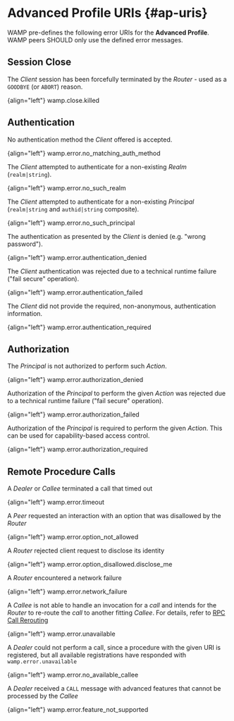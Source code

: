 # Advanced Profile URIs {#ap-uris}

WAMP pre-defines the following error URIs for the **Advanced Profile**. WAMP peers SHOULD only use the defined error messages.

## Session Close

The *Client* session has been forcefully terminated by the *Router* - used as a `GOODBYE` (or `ABORT`) reason.

{align="left"}
        wamp.close.killed

## Authentication

No authentication method the *Client* offered is accepted.

{align="left"}
        wamp.error.no_matching_auth_method

The *Client* attempted to authenticate for a non-existing *Realm* (`realm|string`).

{align="left"}
        wamp.error.no_such_realm

The *Client* attempted to authenticate for a non-existing *Principal* (`realm|string` and `authid|string` composite).

{align="left"}
        wamp.error.no_such_principal

The authentication as presented by the *Client* is denied (e.g. "wrong password").

{align="left"}
        wamp.error.authentication_denied

The *Client* authentication was rejected due to a technical runtime failure ("fail secure" operation).

{align="left"}
        wamp.error.authentication_failed

The *Client* did not provide the required, non-anonymous, authentication information.

{align="left"}
        wamp.error.authentication_required

## Authorization

The *Principal* is not authorized to perform such *Action*.

{align="left"}
        wamp.error.authorization_denied

Authorization of the *Principal* to perform the given *Action* was rejected due to a technical runtime failure ("fail secure" operation).

{align="left"}
        wamp.error.authorization_failed

Authorization of the *Principal* is required to perform the given *Action*. This can be used for capability-based access control.

{align="left"}
        wamp.error.authorization_required

## Remote Procedure Calls

A *Dealer* or *Callee* terminated a call that timed out

{align="left"}
        wamp.error.timeout

A *Peer* requested an interaction with an option that was disallowed by the *Router*

{align="left"}
        wamp.error.option_not_allowed

A *Router* rejected client request to disclose its identity

{align="left"}
        wamp.error.option_disallowed.disclose_me

A *Router* encountered a network failure

{align="left"}
        wamp.error.network_failure

A *Callee* is not able to handle an invocation for a *call* and intends for the *Router* to re-route the *call* to another fitting *Callee*. For details, refer to [RPC Call Rerouting](ap_rpc_call_rerouting.md)

{align="left"}
        wamp.error.unavailable

A *Dealer* could not perform a call, since a procedure with the given URI is registered, but all available registrations have responded with `wamp.error.unavailable`

{align="left"}
        wamp.error.no_available_callee

A *Dealer* received a `CALL` message with advanced features that cannot be processed by the *Callee*

{align="left"}
        wamp.error.feature_not_supported

